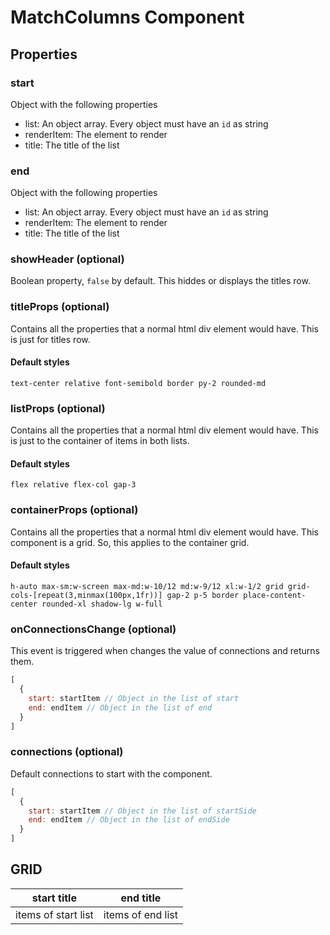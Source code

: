 # MatchColumns Component

## Properties

### start

Object with the following properties

- list: An object array. Every object must have an `id` as string
- renderItem: The element to render
- title: The title of the list

### end

Object with the following properties

- list: An object array. Every object must have an `id` as string
- renderItem: The element to render
- title: The title of the list

### showHeader (optional)

Boolean property, `false` by default. This hiddes or displays the titles row.

### titleProps (optional)

Contains all the properties that a normal html div element would have.
This is just for titles row.

#### Default styles

`text-center relative font-semibold border py-2 rounded-md`

### listProps (optional)

Contains all the properties that a normal html div element would have.
This is just to the container of items in both lists.

#### Default styles

`flex relative flex-col gap-3`

### containerProps (optional)

Contains all the properties that a normal html div element would have.
This component is a grid. So, this applies to the container grid.

#### Default styles

`h-auto max-sm:w-screen max-md:w-10/12 md:w-9/12 xl:w-1/2 grid grid-cols-[repeat(3,minmax(100px,1fr))] gap-2 p-5 border place-content-center rounded-xl shadow-lg w-full`

### onConnectionsChange (optional)

This event is triggered when changes the value of connections and returns them.

```js
[
  {
    start: startItem // Object in the list of start
    end: endItem // Object in the list of end
  }
]
```

### connections (optional)

Default connections to start with the component.

```js
[
  {
    start: startItem // Object in the list of startSide
    end: endItem // Object in the list of endSide
  }
]
```

## GRID

|   start title           |  end title           |
|------------------------|------------------------|
|   items of start list    | items of end list      |

